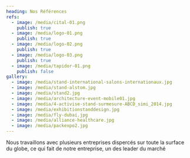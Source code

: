 ```yaml
---
heading: Nos Références
refs:
  - image: /media/cital-01.png
    publish: true
  - image: /media/logo-01.png
    publish: true
  - image: /media/logo-02.png
    publish: true
  - image: /media/logo-03.png
    publish: true
  - image: /media/tapidor-01.png
    publish: false
gallery:
  - image: /media/stand-international-salons-internationaux.jpg
  - image: /media/stand-alstom.jpg
  - image: /media/stand2.jpg
  - image: /media/architecture-event-mobile01.jpg
  - image: /media/4-activise-stand-surmesure-ABCD_simi_2014.jpg
  - image: /media/exhibitionstanddesign.jpg
  - image: /media/fly-dubai.jpg
  - image: /media/alliance-healthcare.jpg
  - image: /media/packexpo2.jpg
---
```

Nous travaillons avec plusieurs entreprises dispercés sur toute la surface du globe, ce qui fait de notre entreprise, un des leader du marché
